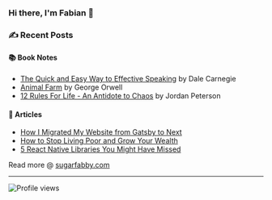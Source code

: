 ### Hi there, I'm Fabian 👋

### ✍️  Recent Posts
#### 📚  Book Notes
- [The Quick and Easy Way to Effective Speaking](https://sugarfabby.com/book-notes/the-quick-and-easy-way-to-effective-speaking) by Dale Carnegie
- [Animal Farm](https://sugarfabby.com/book-notes/animal-farm) by George Orwell
- [12 Rules For Life - An Antidote to Chaos](https://sugarfabby.com/book-notes/12-rules-for-life) by Jordan Peterson
#### 📰  Articles
- [How I Migrated My Website from Gatsby to Next](https://sugarfabby.com/blog/how-i-migrated-my-website-from-gatsby-to-next)
- [How to Stop Living Poor and Grow Your Wealth](https://sugarfabby.com/blog/how-to-stop-living-poor-and-grow-your-wealth)
- [5 React Native Libraries You Might Have Missed](https://sugarfabby.com/blog/5-react-native-libraries-you-might-have-missed)

Read more @ [sugarfabby.com](https://sugarfabby.com)

---
![Profile views](https://gpvc.arturio.dev/fabianlee1211)
